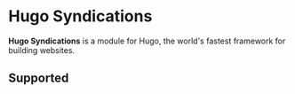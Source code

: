 # Hugo Syndications

**Hugo Syndications** is a module for Hugo, the world's fastest framework for building websites.

## Supported
